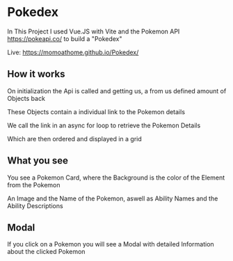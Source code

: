 # Pokedex

In This Project I used Vue.JS with Vite and the Pokemon API https://pokeapi.co/ to build a "Pokedex"

Live: https://momoathome.github.io/Pokedex/

## How it works

On initialization the Api is called and getting us, a from us defined amount of Objects back

These Objects contain a individual link to the Pokemon details

We call the link in an async for loop to retrieve the Pokemon Details

Which are then ordered and displayed in a grid

## What you see

You see a Pokemon Card, where the Background is the color of the Element from the Pokemon

An Image and the Name of the Pokemon, aswell as Ability Names and the Ability Descriptions

## Modal

If you click on a Pokemon you will see a Modal with detailed Information about the clicked Pokemon
